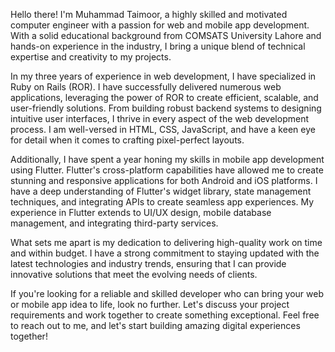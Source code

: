 Hello there! I'm Muhammad Taimoor, a highly skilled and motivated computer engineer with a passion for web and mobile app development. With a solid educational background from COMSATS University Lahore and hands-on experience in the industry, I bring a unique blend of technical expertise and creativity to my projects.

In my three years of experience in web development, I have specialized in Ruby on Rails (ROR). I have successfully delivered numerous web applications, leveraging the power of ROR to create efficient, scalable, and user-friendly solutions. From building robust backend systems to designing intuitive user interfaces, I thrive in every aspect of the web development process. I am well-versed in HTML, CSS, JavaScript, and have a keen eye for detail when it comes to crafting pixel-perfect layouts.

Additionally, I have spent a year honing my skills in mobile app development using Flutter. Flutter's cross-platform capabilities have allowed me to create stunning and responsive applications for both Android and iOS platforms. I have a deep understanding of Flutter's widget library, state management techniques, and integrating APIs to create seamless app experiences. My experience in Flutter extends to UI/UX design, mobile database management, and integrating third-party services.

What sets me apart is my dedication to delivering high-quality work on time and within budget. I have a strong commitment to staying updated with the latest technologies and industry trends, ensuring that I can provide innovative solutions that meet the evolving needs of clients.

If you're looking for a reliable and skilled developer who can bring your web or mobile app idea to life, look no further. Let's discuss your project requirements and work together to create something exceptional. Feel free to reach out to me, and let's start building amazing digital experiences together!
